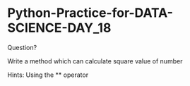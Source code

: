 # Python-Practice-for-DATA-SCIENCE-DAY_18
Question?


Write a method which can calculate square value of number 

Hints: Using the ** operator 
